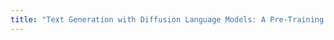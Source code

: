 ```yaml
---
title: "Text Generation with Diffusion Language Models: A Pre-Training Approach with Continuous Paragraph Denoise"
---
```

